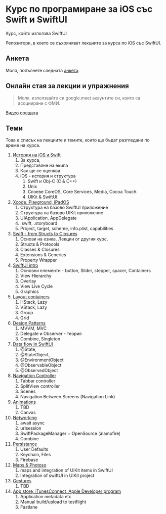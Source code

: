 # Курс по програмиране за iOS със Swift и SwiftUI

Курс, който използва SwiftUI

Репозитори, в което се съхряняват лекциите за курса по iOS със SwiftUI.

## Анкета

Моля, попълнете следната [анкета](https://forms.gle/TefT3DJpSbHkUqiJ9).

## Онлайн стая за лекции и упражнения

> Моля, използвайте си google.meet акаунтите си, които са асоциирани с ФМИ.

[Видео срещата](https://meet.google.com/jmm-uqjh-wyf)

## Теми

Това е списък на лекциите и темите, които ще бъдат разгледани по време на курса.

1. [История на iOS и Swift](Lecture01.md)
    1. За курса, 
    1. Представяне на екипа
    1. Как ще се оценява
    1. iOS - история и структура
        1. Swift и Obj-C (C & C++)
        1. Unix
        1. Слоеве CoreOS, Core Services, Media, Cocoa Touch
        1. UIKit & SwiftUI
1. [Xcode, Playground, iPadOS](Lecture02.md)
    1. Структура на базово SwiftUI приложение
    1. Структура на базово UIKit приложение
    1. UIApplication, AppDelegate
    1. .swift, .storyboard
    1. Project, target, scheme, info.plist, capabilities
1. [Swift - from Structs to Closures](Lecture03.md)
    1. Основи на езика. Лекции от другия курс. 
    1. Structs & Protocols
    1. Classes & Closures
    1. Extensions & Generics
    1. Property Wrapper
1. [SwiftUI intro](Lecture04.md)
    1. Основни елементи - button, Slider, stepper, spacer, Containers
    1. View Hierarchy
    1. Overlay
    1. View Live Cycle
    1. Graphics
1. [Layout containers](Lecture05.md)
    1. HStack, Lazy
    1. VStack, Lazy
    1. Group
    1. Grid
1. [Design Patterns](Lecture06.md)
    1. MVVM, MVC
    1. Delegate и Observer - теория 
    1. Combine, Singleton
1. [Data flow in SwiftUI](Lecture07.md)
    1. @State,
    1. @StateObject,
    1. @EnvironmentObject
    1. @ObservableObject
    1. @ObservedObject
1. [Navigation Controller](Lecture08.md)
    1. Tabbar controller
    1. SplitView controller
    1. Scenes
    1. Navigation Between Screens (Navigation Link)
1. [Animations](Lecture09.md)
    1. TBD
    1. Canvas
1. [Networking](Lecture10.md)
    1. await async
    1. urlsession
    1. SwiftPackageManager + OpenSource (alamofire)
    1. Combine
1. [Persistance](Lecture11.md)
    1. User Defaults
    1. Keychain, Files
    1. Firebase
1. [Maps & Photoso](Lecture12.md)
    1. maps and integration of UIKit items in SwiftUI
    1. Integration of swiftUI in UIKit project
1. [Gestures](Lecture13.md)
    1. TBD
1. [App store, iTunesConnect, Apple Developer program](Lecture14.md)
    1. Application metadata etc
    1. Manual build/upload to testflight
    1. Fastlane


